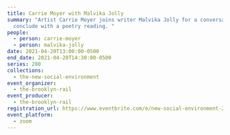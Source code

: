 ```yaml
---
title: Carrie Moyer with Malvika Jolly
summary: "Artist Carrie Moyer joins writer Malvika Jolly for a conversation. We
  conclude with a poetry reading. "
people:
  - person: carrie-moyer
  - person: malvika-jolly
date: 2021-04-20T13:00:00-0500
end_date: 2021-04-20T14:30:00-0500
series: 280
collections:
  - the-new-social-environment
event_organizer:
  - the-brooklyn-rail
event_producer:
  - the-brooklyn-rail
registration_url: https://www.eventbrite.com/e/new-social-environment-280-carrie-moyer-tickets-150647720387
event_platform:
  - zoom
---
```

